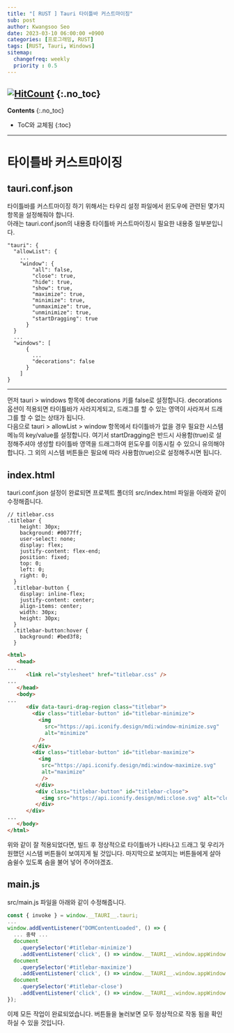 ```yaml
---
title: "[ RUST ] Tauri 타이틀바 커스트마이징" 
sub: post
author: Kwangsoo Seo
date: 2023-03-10 06:00:00 +0900
categories: [프로그래밍, RUST]
tags: [RUST, Tauri, Windows]
sitemap:
  changefreq: weekly
  priority : 0.5
---
```

[![HitCount](https://hits.dwyl.com/MonosLab/post26.svg?style=flat-square&show=unique)](http://hits.dwyl.com/MonosLab/post26)
{:.no_toc}
---
**Contents**
{:.no_toc}

* ToC와 교체됨
{:toc}  

---
# 타이틀바 커스트마이징   

## tauri.conf.json

타이틀바를 커스트마이징 하기 위해서는 타우리 설정 파일에서 윈도우에 관련된 몇가지 항목을 설정해줘야 합니다.   
아래는 tauri.conf.json의 내용중 타이틀바 커스트마이징시 필요한 내용중 일부분입니다.
```   
"tauri": {
  "allowList": {
    ...
    "window": {
        "all": false,
        "close": true,
        "hide": true,
        "show": true,
        "maximize": true,
        "minimize": true,
        "unmaximize": true,
        "unminimize": true,
        "startDragging": true
      }
  }
  ...
  "windows": [
      {
        ...
        "decorations": false
      }
    ]
}
```   
---

먼저 tauri > windows 항목에 decorations 키를 false로 설정합니다. decorations 옵션이 적용되면 타이틀바가 사라지게되고, 드래그를 할 수 있는 영역이 사라져서 드래그를 할 수 없는 상태가 됩니다.   
다음으로 tauri > allowList > window 항목에서 타이틀바가 없을 경우 필요한 시스템 메뉴의 key/value를 설정합니다. 여기서 startDragging은 반드시 사용함(true)로 설정해주셔야 생성할 타이틀바 영역을 드래그하여 윈도우를 이동시킬 수 있으니 유의해야합니다. 그 외의 시스템 버튼들은 필요에 따라 사용함(true)으로 설정해주시면 됩니다.   

## index.html
tauri.conf.json 설정이 완료되면 프로젝트 폴더의 src/index.html 파일을 아래와 같이 수정해줍니다.

```
// titlebar.css
.titlebar {
    height: 30px;
    background: #0077ff;
    user-select: none;
    display: flex;
    justify-content: flex-end;
    position: fixed;
    top: 0;
    left: 0;
    right: 0;
  }
  .titlebar-button {
    display: inline-flex;
    justify-content: center;
    align-items: center;
    width: 30px;
    height: 30px;
  }
  .titlebar-button:hover {
    background: #bed3f8;
  }
```
```html
<html>
   <head>
...
      <link rel="stylesheet" href="titlebar.css" />
...
   </head>
   <body>
...
      <div data-tauri-drag-region class="titlebar">
        <div class="titlebar-button" id="titlebar-minimize">
          <img
            src="https://api.iconify.design/mdi:window-minimize.svg"
            alt="minimize"
          />
        </div>
        <div class="titlebar-button" id="titlebar-maximize">
          <img
           src="https://api.iconify.design/mdi:window-maximize.svg"
           alt="maximize"
           />
         </div>
         <div class="titlebar-button" id="titlebar-close">
           <img src="https://api.iconify.design/mdi:close.svg" alt="close" />
         </div>
      </div>
...
   </body>
</html>
```

위와 같이 잘 적용되었다면, 빌드 후 정상적으로 타이틀바가 나타나고 드래그 및 우리가 원했던 시스템 버튼들이 보여지게 될 것입니다. 마지막으로 보여지는 버튼들에게 살아 숨쉴수 있도록 숨을 불어 넣어 주어야겠죠.


## main.js

 src/main.js 파일을 아래와 같이 수정해줍니다.
```js
const { invoke } = window.__TAURI__.tauri;
...
window.addEventListener("DOMContentLoaded", () => {
  ... 중략 ...
  document
    .querySelector('#titlebar-minimize')
    .addEventListener('click', () => window.__TAURI__.window.appWindow.minimize());
  document
    .querySelector('#titlebar-maximize')
    .addEventListener('click', () => window.__TAURI__.window.appWindow.toggleMaximize());
  document
    .querySelector('#titlebar-close')
    .addEventListener('click', () => window.__TAURI__.window.appWindow.close());
});
```

이제 모든 작업이 완료되었습니다. 버튼들을 눌러보면 모두 정상적으로 작동 됨을 확인하실 수 있을 것입니다.